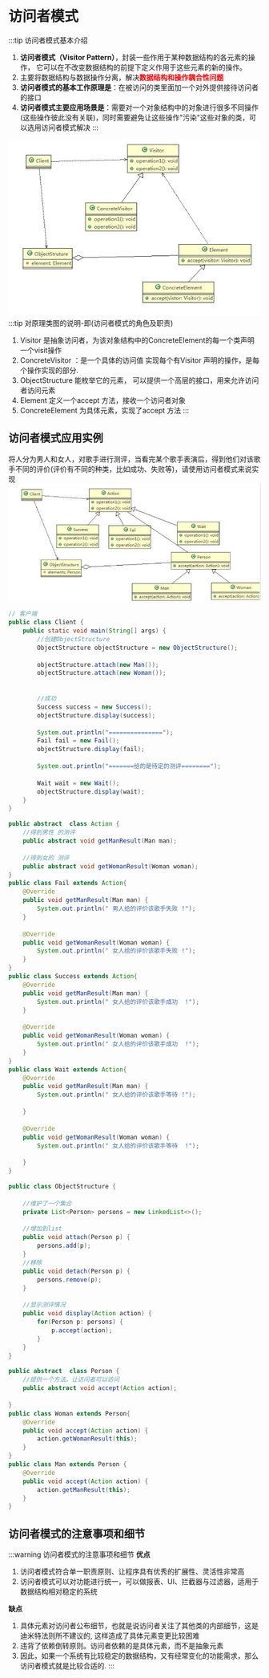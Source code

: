 # 访问者模式

:::tip 访问者模式基本介绍
1. **访问者模式（Visitor Pattern）**，封装一些作用于某种数据结构的各元素的操作， 它可以在不改变数据结构的前提下定义作用于这些元素的新的操作。
2. 主要将数据结构与数据操作分离，解决<font color='red'><strong>数据结构和操作耦合性问题</strong></font>
3. **访问者模式的基本工作原理是**：在被访问的类里面加一个对外提供接待访问者的接口
4. **访问者模式主要应用场景是**：需要对一个对象结构中的对象进行很多不同操作 (这些操作彼此没有关联)，同时需要避免让这些操作"污染"这些对象的类，可以选用访问者模式解决
:::

<a data-fancybox title="访问者模式" href="./image/Visitor.jpg">![访问者模式](./image/Visitor.jpg)</a>
:::tip 对原理类图的说明-即(访问者模式的角色及职责)
1. Visitor 是抽象访问者，为该对象结构中的ConcreteElement的每一个类声明一个visit操作
2. ConcreteVisitor ：是一个具体的访问值 实现每个有Visitor 声明的操作，是每个操作实现的部分.
3. ObjectStructure 能枚举它的元素， 可以提供一个高层的接口，用来允许访问者访问元素
4. Element 定义一个accept 方法，接收一个访问者对象
5. ConcreteElement 为具体元素，实现了accept 方法
:::

## 访问者模式应用实例


将人分为男人和女人，对歌手进行测评，当看完某个歌手表演后，得到他们对该歌手不同的评价(评价有不同的种类，比如成功、失败等)，请使用访问者模式来说实现
<a data-fancybox title="访问者模式应用实例" href="./image/Visitor2.jpg">![访问者模式应用实例](./image/Visitor2.jpg)</a>

```java
// 客户端
public class Client {
    public static void main(String[] args) {
        //创建ObjectStructure
        ObjectStructure objectStructure = new ObjectStructure();

        objectStructure.attach(new Man());
        objectStructure.attach(new Woman());


        //成功
        Success success = new Success();
        objectStructure.display(success);

        System.out.println("===============");
        Fail fail = new Fail();
        objectStructure.display(fail);

        System.out.println("=======给的是待定的测评========");

        Wait wait = new Wait();
        objectStructure.display(wait);
    }
}
```

```java
public abstract  class Action {
    //得到男性 的测评
    public abstract void getManResult(Man man);

    //得到女的 测评
    public abstract void getWomanResult(Woman woman);
}
public class Fail extends Action{
    @Override
    public void getManResult(Man man) {
        System.out.println(" 男人给的评价该歌手失败 !");
    }

    @Override
    public void getWomanResult(Woman woman) {
        System.out.println(" 女人给的评价该歌手失败 !");
    }
}
public class Success extends Action{
    @Override
    public void getManResult(Man man) {
        System.out.println(" 女人给的评价该歌手成功  !");
    }

    @Override
    public void getWomanResult(Woman woman) {
        System.out.println(" 女人给的评价该歌手成功  !");
    }
}
public class Wait extends Action{
    @Override
    public void getManResult(Man man) {
        System.out.println(" 女人给的评价该歌手等待 !");

    }

    @Override
    public void getWomanResult(Woman woman) {
        System.out.println(" 女人给的评价该歌手等待  !");

    }
}
```

```java
public class ObjectStructure {

    //维护了一个集合
    private List<Person> persons = new LinkedList<>();

    //增加到list
    public void attach(Person p) {
        persons.add(p);
    }
    //移除
    public void detach(Person p) {
        persons.remove(p);
    }

    //显示测评情况
    public void display(Action action) {
        for(Person p: persons) {
            p.accept(action);
        }
    }
}
```
```java
public abstract  class Person {
    //提供一个方法，让访问者可以访问
    public abstract void accept(Action action);

}
public class Woman extends Person{
    @Override
    public void accept(Action action) {
        action.getWomanResult(this);
    }
}
public class Man extends Person {
    @Override
    public void accept(Action action) {
        action.getManResult(this);
    }
}
```

## 访问者模式的注意事项和细节

:::warning 访问者模式的注意事项和细节
**优点** 
1. 访问者模式符合单一职责原则、让程序具有优秀的扩展性、灵活性非常高
2. 访问者模式可以对功能进行统一，可以做报表、UI、拦截器与过滤器，适用于数据结构相对稳定的系统

**缺点**  
1. 具体元素对访问者公布细节，也就是说访问者关注了其他类的内部细节，这是迪米特法则所不建议的, 这样造成了具体元素变更比较困难
2. 违背了依赖倒转原则。访问者依赖的是具体元素，而不是抽象元素
3. 因此，如果一个系统有比较稳定的数据结构，又有经常变化的功能需求，那么访问者模式就是比较合适的.
:::
